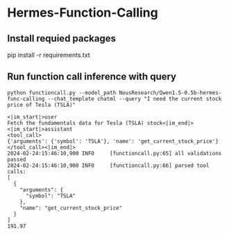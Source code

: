 # Hermes-Function-Calling

## Install requied packages
pip install -r requirements.txt

## Run function call inference with query
`python functioncall.py --model_path NousResearch/Qwen1.5-0.5b-hermes-func-calling --chat_template chatml --query "I need the current stock price of Tesla (TSLA)"`

```
<|im_start|>user
Fetch the fundamentals data for Tesla (TSLA) stock<|im_end|>
<|im_start|>assistant
<tool_call>
{'arguments': {'symbol': 'TSLA'}, 'name': 'get_current_stock_price'}
</tool_call><|im_end|>
2024-02-24:15:46:10,900 INFO     [functioncall.py:65] all validations passed
2024-02-24:15:46:10,900 INFO     [functioncall.py:66] parsed tool calls:
[
  {
    "arguments": {
      "symbol": "TSLA"
    },
    "name": "get_current_stock_price"
  }
]
191.97
```